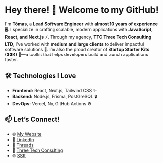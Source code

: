 # Hey there! 👋 Welcome to my GitHub!

I'm **Tómas**, a **Lead Software Engineer** with **almost 10 years of experience** 🖥️. I specialize in crafting scalable, modern applications with **JavaScript, React, and Next.js** ⚡. Through my agency, **TTC Three Tech Consulting LTD**, I’ve worked with **medium and large clients** to deliver impactful software solutions 💼. I’m also the proud creator of **Startup Starter Kits (SSK)** 🚀—a toolkit that helps developers build and launch applications faster.

## 🛠️ Technologies I Love
- **Frontend:** React, Next.js, Tailwind CSS ✨
- **Backend:** Node.js, Prisma, PostGreSQL 🔒
- **DevOps:** Vercel, Nx, GitHub Actions ⚙️

## 📫 Let’s Connect!
- 🌐 [My Website](https://theodortomas.com)
- 🔗 [LinkedIn](https://www.linkedin.com/in/theodortomas)
- 🔗 [Threads](https://threads.net/@theodortomas)
- 💼 [Three Tech Consulting](https://threetech.consulting)
- 🌐 [SSK](https://startupstarterkits.com)
